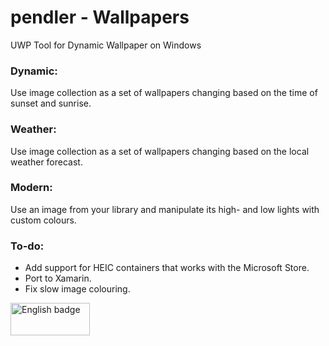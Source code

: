 # pendler - Wallpapers
 UWP Tool for Dynamic Wallpaper on Windows
 
 ### Dynamic:
 Use image collection as a set of wallpapers changing based on the time of sunset and sunrise.
 
 ### Weather:
 Use image collection as a set of wallpapers changing based on the local weather forecast.
 
 ### Modern:
 Use an image from your library and manipulate its high- and low lights with custom colours.
 
 ### To-do:
 - Add support for HEIC containers that works with the Microsoft Store.
 - Port to Xamarin.
 - Fix slow image colouring.
 
 
 
<a href='//www.microsoft.com/store/apps/9NTZ5KFHZR50?cid=storebadge&ocid=badge'><img src='https://assets.windowsphone.com/13484911-a6ab-4170-8b7e-795c1e8b4165/English_get_L_InvariantCulture_Default.png' alt='English badge' style='width: 127px; height: 52px;'/></a>
 
